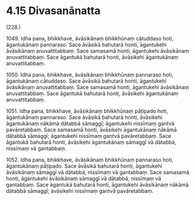 # 4.15 Divasanānatta

(228.)

1049\. Idha pana, bhikkhave, āvāsikānaṃ bhikkhūnaṃ cātuddaso hoti, āgantukānaṃ pannaraso. Sace āvāsikā bahutarā honti, āgantukehi āvāsikānaṃ anuvattitabbaṃ. Sace samasamā honti, āgantukehi āvāsikānaṃ anuvattitabbaṃ. Sace āgantukā bahutarā honti, āvāsikehi āgantukānaṃ anuvattitabbaṃ.

1050\. Idha pana, bhikkhave, āvāsikānaṃ bhikkhūnaṃ pannaraso hoti, āgantukānaṃ cātuddaso. Sace āvāsikā bahutarā honti, āgantukehi āvāsikānaṃ anuvattitabbaṃ. Sace samasamā honti, āgantukehi āvāsikānaṃ anuvattitabbaṃ. Sace āgantukā bahutarā honti, āvāsikehi āgantukānaṃ anuvattitabbaṃ.

1051\. Idha pana, bhikkhave, āvāsikānaṃ bhikkhūnaṃ pāṭipado hoti, āgantukānaṃ pannaraso. Sace āvāsikā bahutarā honti, āvāsikehi āgantukānaṃ nākāmā dātabbā sāmaggī; āgantukehi nissīmaṃ gantvā pavāretabbaṃ. Sace samasamā honti, āvāsikehi āgantukānaṃ nākāmā dātabbā sāmaggī; āgantukehi nissīmaṃ gantvā pavāretabbaṃ. Sace āgantukā bahutarā honti, āvāsikehi āgantukānaṃ sāmaggī vā dātabbā, nissīmaṃ vā gantabbaṃ.

1052\. Idha pana, bhikkhave, āvāsikānaṃ bhikkhūnaṃ pannaraso hoti, āgantukānaṃ pāṭipado. Sace āvāsikā bahutarā honti, āgantukehi āvāsikānaṃ sāmaggī vā dātabbā, nissīmaṃ vā gantabbaṃ. Sace samasamā honti, āgantukehi āvāsikānaṃ sāmaggī vā dātabbā, nissīmaṃ vā gantabbaṃ. Sace āgantukā bahutarā honti, āgantukehi āvāsikānaṃ nākāmā dātabbā sāmaggī; āvāsikehi nissīmaṃ gantvā pavāretabbaṃ.

